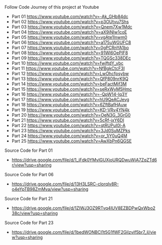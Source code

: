 Follow Code Journey of this project at Youtube
- Part 01 https://www.youtube.com/watch?v=-Ak_GHb84dc
- Part 02 https://www.youtube.com/watch?v=p3OUtvu7Shs
- Part 03 https://www.youtube.com/watch?v=Qnem7Xw1Mdc
- Part 04 https://www.youtube.com/watch?v=aX9iNIw1coE
- Part 05 https://www.youtube.com/watch?v=vgAte1lnwm0
- Part 06 https://www.youtube.com/watch?v=a175uWGUFC8
- Part 07 https://www.youtube.com/watch?v=0gPCRnYA1bo
- Part 08 https://www.youtube.com/watch?v=91WI6OePIF8
- Part 09 https://www.youtube.com/watch?v=TQGSc338DEc
- Part 10 https://www.youtube.com/watch?v=fwjftdY_vbc
- Part 11 https://www.youtube.com/watch?v=NfBgkCtcF3I
- Part 12 https://www.youtube.com/watch?v=LwOhcfpsybw
- Part 13 https://www.youtube.com/watch?v=QfP809nrK9Q
- Part 14 https://www.youtube.com/watch?v=beFactMif3M
- Part 15 https://www.youtube.com/watch?v=seRxWyM5Hmc
- Part 16 https://www.youtube.com/watch?v=-QpW14-Iq3Y
- Part 17 https://www.youtube.com/watch?v=hU9QeACJevg
- Part 18 https://www.youtube.com/watch?v=6ZftBafHAuw
- Part 19 https://www.youtube.com/watch?v=KD-VRv4YN4k
- Part 20 https://www.youtube.com/watch?v=OeN3G_3GrG0
- Part 21 https://www.youtube.com/watch?v=5cRf-jxY6DI
- Part 22 https://www.youtube.com/watch?v=qtRUPuI0l-A
- Part 23 https://www.youtube.com/watch?v=3Jd0SuMZPks
- Part 24 https://www.youtube.com/watch?v=or_1jY0uQ4M
- Part 25 https://www.youtube.com/watch?v=AwXbPn6QGSE

Source Code for Part 01
- https://drive.google.com/file/d/1_iFdk0YMvlGUXjoURQDwuWjA7ZqZTd6r/view?usp=sharing

Source Code for Part 06
- https://drive.google.com/file/d/13H3LSRC-clorqlv8R-o4eYpTB98ZmMva/view?usp=sharing

Source Code for Part 21
- https://drive.google.com/file/d/1ZIWJ3OZ9RTvq4lUV8EZBDPwQxWbo238c/view?usp=sharing

Source Code for Part 23
- https://drive.google.com/file/d/1bedWONBCI1t5G1fWF2GiIzvif5br7_il/view?usp=sharing
